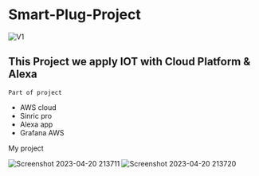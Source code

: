 # Smart-Plug-Project

![V1](https://user-images.githubusercontent.com/121489701/233400884-4035c4d9-88ed-4069-abb8-b58dedd68a96.png)

## This Project we apply IOT with Cloud Platform & Alexa

`Part of project`
- AWS cloud
- Sinric pro
- Alexa app
- Grafana AWS

My project

![Screenshot 2023-04-20 213711](https://user-images.githubusercontent.com/121489701/233400148-31adf77f-68ee-4994-9035-6c56a6ff2595.png)
![Screenshot 2023-04-20 213720](https://user-images.githubusercontent.com/121489701/233400179-cf754d27-9e36-4edc-b3f1-9d2f7935794c.png)
